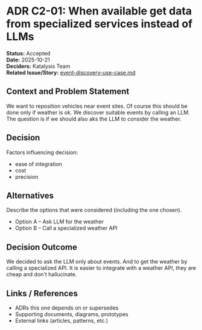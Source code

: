 # ADR C2-01: When available get data from specialized services instead of LLMs

**Status:** Accepted  
**Date:** 2025-10-21  
**Deciders:** Katalysis Team  
**Related Issue/Story:** [event-discovery-use-case.md](../../Problem%20Background/C2-bulk-battery-swap-and-reposition-for-event/event-discovery-use-case.md)

## Context and Problem Statement  
We want to reposition vehicles near event sites. Of course this should be done only if weather is ok. We discover suitable events by calling an LLM. The question is if we should also aks the LLM to consider the weather.

## Decision   
Factors influencing decision:
- ease of integration
- cost
- precision

## Alternatives  
Describe the options that were considered (including the one chosen).  
- Option A – Ask LLM for the weather  
- Option B – Call a specialized weather API  


## Decision Outcome  
We decided to ask the LLM only about events. And to get the weather by calling a specialized API.
It is easier to integrate with a weather API, they are cheap and don't hallucinate.

## Links / References  
- ADRs this one depends on or supersedes  
- Supporting documents, diagrams, prototypes  
- External links (articles, patterns, etc.)

